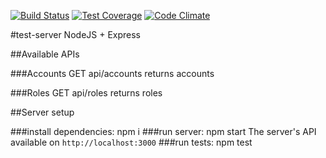 [![Build Status](https://travis-ci.org/dverbovyi/test-server.svg?branch=master)](https://travis-ci.org/dverbovyi/test-server)
[![Test Coverage](https://codeclimate.com/github/dverbovyi/test-server/badges/coverage.svg)](https://codeclimate.com/github/dverbovyi/test-server/coverage)
[![Code Climate](https://codeclimate.com/github/dverbovyi/test-server/badges/gpa.svg)](https://codeclimate.com/github/dverbovyi/test-server)

#test-server
NodeJS + Express

##Available APIs

###Accounts
	GET api/accounts
returns accounts

###Roles
	GET api/roles
returns roles

##Server setup

###install dependencies:
	npm i
###run server:
	npm start
The server's API available on `http://localhost:3000`
###run tests:
	npm test	

